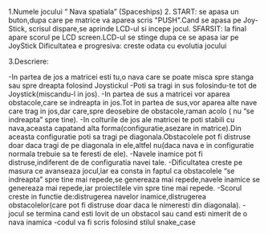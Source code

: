 1.Numele jocului “ Nava spatiala” (Spaceships)
2.
START: se apasa un buton,dupa care pe matrice va aparea scris "PUSH".Cand se apasa pe Joy-Stick, scrisul dispare,se aprinde LCD-ul si incepe jocul.
SFARSIT: la final apare scorul pe LCD screen.LCD-ul se stinge dupa ce se apasa iar pe JoyStick
Dificultatea e progresiva: creste odata cu evolutia jocului

3.Descriere:

-In partea de jos a matricei esti tu,o nava care se poate misca spre stanga sau spre dreapta folosind Joystickul
-Poti sa tragi in sus folosindu-te tot de Joystick(miscandu-l in jos).
-In partea de sus a matricei vor aparea obstacole,care se indreapta in jos.Tot in partea de sus,vor aparea alte nave care trag in jos,dar care,spre deosebire de obstacole,raman acolo ( nu “se indreapta” spre tine).
-In colturile de jos ale matricei te poti stabili cu nava,aceasta capatand alta forma(configuratie,asezare in matrice).Din aceasta configuratie poti sa tragi pe diagonala.Obstacolele pot fi distruse doar daca tragi de pe diagonala in ele,altfel nu(daca nava e in configuratie normala trebuie sa te feresti de ele).
-Navele inamice pot fi distruse,indiferent de de configuratia navei tale.
-Dificultatea creste pe masura ce avanseaza jocul,iar ea consta in faptul ca obstacolele “se indreapta” spre tine mai repede,se genereaza mai repede,navele inamice se genereaza mai repede,iar proiectilele vin spre tine mai repede.
-Scorul creste in functie de:distrugerea navelor inamice,distrugerea obstacolelor(care pot fi distruse doar daca le nimeresti din diagonala).
-jocul se termina cand esti lovit de un obstacol sau cand esti nimerit de o nava inamica
-codul va fi scris folosind stilul snake_case


